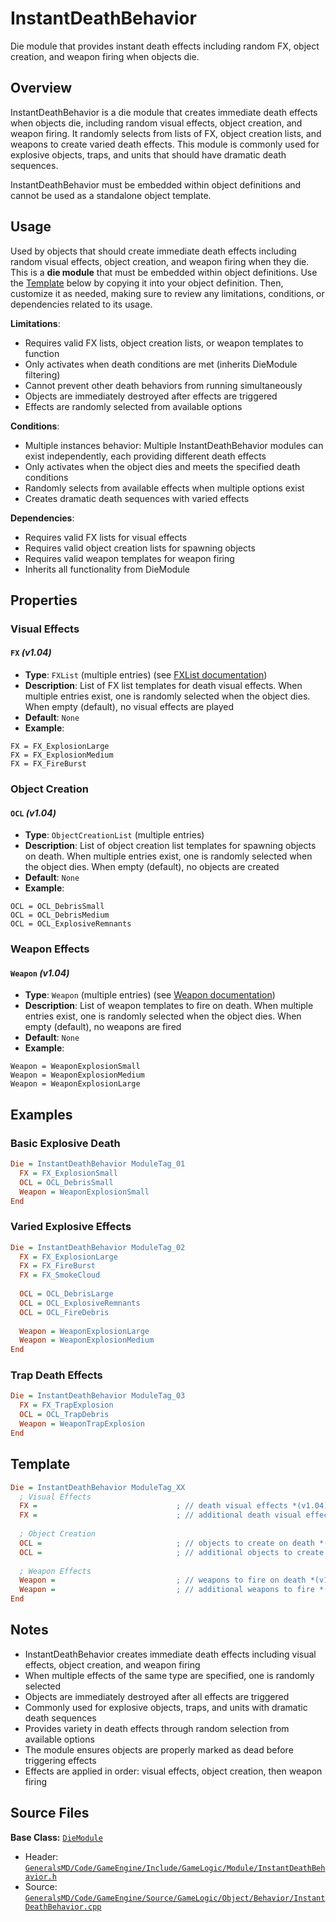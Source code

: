 # InstantDeathBehavior

Die module that provides instant death effects including random FX, object creation, and weapon firing when objects die.

## Overview

InstantDeathBehavior is a die module that creates immediate death effects when objects die, including random visual effects, object creation, and weapon firing. It randomly selects from lists of FX, object creation lists, and weapons to create varied death effects. This module is commonly used for explosive objects, traps, and units that should have dramatic death sequences.

InstantDeathBehavior must be embedded within object definitions and cannot be used as a standalone object template.

## Usage

Used by objects that should create immediate death effects including random visual effects, object creation, and weapon firing when they die. This is a **die module** that must be embedded within object definitions. Use the [Template](#template) below by copying it into your object definition. Then, customize it as needed, making sure to review any limitations, conditions, or dependencies related to its usage.

**Limitations**:
- Requires valid FX lists, object creation lists, or weapon templates to function
- Only activates when death conditions are met (inherits DieModule filtering)
- Cannot prevent other death behaviors from running simultaneously
- Objects are immediately destroyed after effects are triggered
- Effects are randomly selected from available options

**Conditions**:
- Multiple instances behavior: Multiple InstantDeathBehavior modules can exist independently, each providing different death effects
- Only activates when the object dies and meets the specified death conditions
- Randomly selects from available effects when multiple options exist
- Creates dramatic death sequences with varied effects

**Dependencies**:
- Requires valid FX lists for visual effects
- Requires valid object creation lists for spawning objects
- Requires valid weapon templates for weapon firing
- Inherits all functionality from DieModule

## Properties

### Visual Effects

#### `FX` *(v1.04)*
- **Type**: `FXList` (multiple entries) (see [FXList documentation](../FXList.md))
- **Description**: List of FX list templates for death visual effects. When multiple entries exist, one is randomly selected when the object dies. When empty (default), no visual effects are played
- **Default**: `None`
- **Example**: 
```
FX = FX_ExplosionLarge
FX = FX_ExplosionMedium
FX = FX_FireBurst
```

### Object Creation

#### `OCL` *(v1.04)*
- **Type**: `ObjectCreationList` (multiple entries)
- **Description**: List of object creation list templates for spawning objects on death. When multiple entries exist, one is randomly selected when the object dies. When empty (default), no objects are created
- **Default**: `None`
- **Example**: 
```
OCL = OCL_DebrisSmall
OCL = OCL_DebrisMedium
OCL = OCL_ExplosiveRemnants
```

### Weapon Effects

#### `Weapon` *(v1.04)*
- **Type**: `Weapon` (multiple entries) (see [Weapon documentation](../Weapon.md))
- **Description**: List of weapon templates to fire on death. When multiple entries exist, one is randomly selected when the object dies. When empty (default), no weapons are fired
- **Default**: `None`
- **Example**: 
```
Weapon = WeaponExplosionSmall
Weapon = WeaponExplosionMedium
Weapon = WeaponExplosionLarge
```

## Examples

### Basic Explosive Death
```ini
Die = InstantDeathBehavior ModuleTag_01
  FX = FX_ExplosionSmall
  OCL = OCL_DebrisSmall
  Weapon = WeaponExplosionSmall
End
```

### Varied Explosive Effects
```ini
Die = InstantDeathBehavior ModuleTag_02
  FX = FX_ExplosionLarge
  FX = FX_FireBurst
  FX = FX_SmokeCloud
  
  OCL = OCL_DebrisLarge
  OCL = OCL_ExplosiveRemnants
  OCL = OCL_FireDebris
  
  Weapon = WeaponExplosionLarge
  Weapon = WeaponExplosionMedium
End
```

### Trap Death Effects
```ini
Die = InstantDeathBehavior ModuleTag_03
  FX = FX_TrapExplosion
  OCL = OCL_TrapDebris
  Weapon = WeaponTrapExplosion
End
```

## Template

```ini
Die = InstantDeathBehavior ModuleTag_XX
  ; Visual Effects
  FX =                               ; // death visual effects *(v1.04)*
  FX =                               ; // additional death visual effects *(v1.04)*
  
  ; Object Creation
  OCL =                              ; // objects to create on death *(v1.04)*
  OCL =                              ; // additional objects to create *(v1.04)*
  
  ; Weapon Effects
  Weapon =                           ; // weapons to fire on death *(v1.04)*
  Weapon =                           ; // additional weapons to fire *(v1.04)*
End
```

## Notes

- InstantDeathBehavior creates immediate death effects including visual effects, object creation, and weapon firing
- When multiple effects of the same type are specified, one is randomly selected
- Objects are immediately destroyed after all effects are triggered
- Commonly used for explosive objects, traps, and units with dramatic death sequences
- Provides variety in death effects through random selection from available options
- The module ensures objects are properly marked as dead before triggering effects
- Effects are applied in order: visual effects, object creation, then weapon firing

## Source Files

**Base Class:** [`DieModule`](../../GeneralsMD/Code/GameEngine/Include/GameLogic/Module/DieModule.h)

- Header: [`GeneralsMD/Code/GameEngine/Include/GameLogic/Module/InstantDeathBehavior.h`](../../GeneralsMD/Code/GameEngine/Include/GameLogic/Module/InstantDeathBehavior.h)
- Source: [`GeneralsMD/Code/GameEngine/Source/GameLogic/Object/Behavior/InstantDeathBehavior.cpp`](../../GeneralsMD/Code/GameEngine/Source/GameLogic/Object/Behavior/InstantDeathBehavior.cpp)